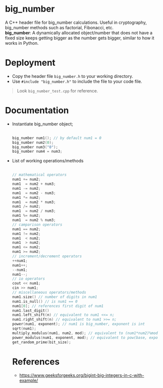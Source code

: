 # big_number
A C++ header file for big_number calculations. Useful in cryptography, big_number methods such as factorial, Fibonacci, etc.<br>
**big_number**: A dynamically allocated object/number that does not have a fixed size keeps getting bigger as the number gets bigger, similar to how it works in Python.

# Deployment
- Copy the header file `big_number.h` to your working directory.
- Use `#include "big_number.h"` to include the file to your code file.

> Look `big_number_test.cpp` for reference.

# Documentation
- Instantiate big_number object;
  <br><br>
  ``` cpp
  big_number num1(); // by default num1 = 0
  big_number num2(0);
  big_number num3("0");
  big_number num4 = num3;
  ```
- List of working operations/methods
  <br><br>
  ``` cpp
  // mathematical operators
  num1 += num2;
  num1  = num2 + num3;
  num1 -= num2;
  num1  = num2 - num3;
  num1 *= num2;
  num1  = num2 * num3;
  num1 /= num2;
  num1  = num2 / num3;
  num1 %= num2;
  num1  = num2 % num3;
  // camparison operators
  num1 == num2;
  num1 != num2;
  num1  < num2;
  num1  > num2;
  num1 <= num2;
  num1 >= num2;
  // increment/decrement operators
  ++num1;
  num1++;
  --num1;
  num1--;
  // io operators
  cout << num1;
  cin >> num1;
  // miscellaneous operators/methods
  num1.size() // number of digits in num1
  num1.is_null() // is num1 == 0
  num1[0]; // references first digit of num1
  num1.last_digit()
  num1.left_shift(n) // equivalent to num1 <<= n;
  num1.right_shift(n) // equivalent to num1 >>= n;
  power(num1, exponent); // num1 is big_number, exponent is int
  sqrt(num1);
  multiply_modulus(num1, num2, mod); // equivalent to (num1*num2)%mod;
  power_modulus(num1, exponent, mod); // equivalent to pow(base, exponent)%mod; all are big_numbers
  get_random_prime(bit_size);
  ```
  # References
  - https://www.geeksforgeeks.org/bigint-big-integers-in-c-with-example/
